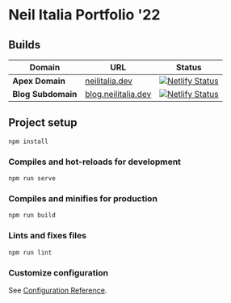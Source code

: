 # Neil Italia Portfolio '22

## Builds

| Domain             | URL                                                | Status                                                                                                                                                               |
| ------------------ | -------------------------------------------------- | -------------------------------------------------------------------------------------------------------------------------------------------------------------------- |
| **Apex Domain**    | [neilitalia.dev](https://neilitalia.dev)           | [![Netlify Status](https://api.netlify.com/api/v1/badges/6c7582c9-c94d-448f-8533-67ad47fa49dc/deploy-status)](https://app.netlify.com/sites/neilitalia/deploys)      |
| **Blog Subdomain** | [blog.neilitalia.dev](https://blog.neilitalia.dev) | [![Netlify Status](https://api.netlify.com/api/v1/badges/6aee4501-d146-4f5a-b3eb-b880d582e6b4/deploy-status)](https://app.netlify.com/sites/neilitalia-blog/deploys) |

## Project setup

```
npm install
```

### Compiles and hot-reloads for development

```
npm run serve
```

### Compiles and minifies for production

```
npm run build
```

### Lints and fixes files

```
npm run lint
```

### Customize configuration

See [Configuration Reference](https://cli.vuejs.org/config/).
